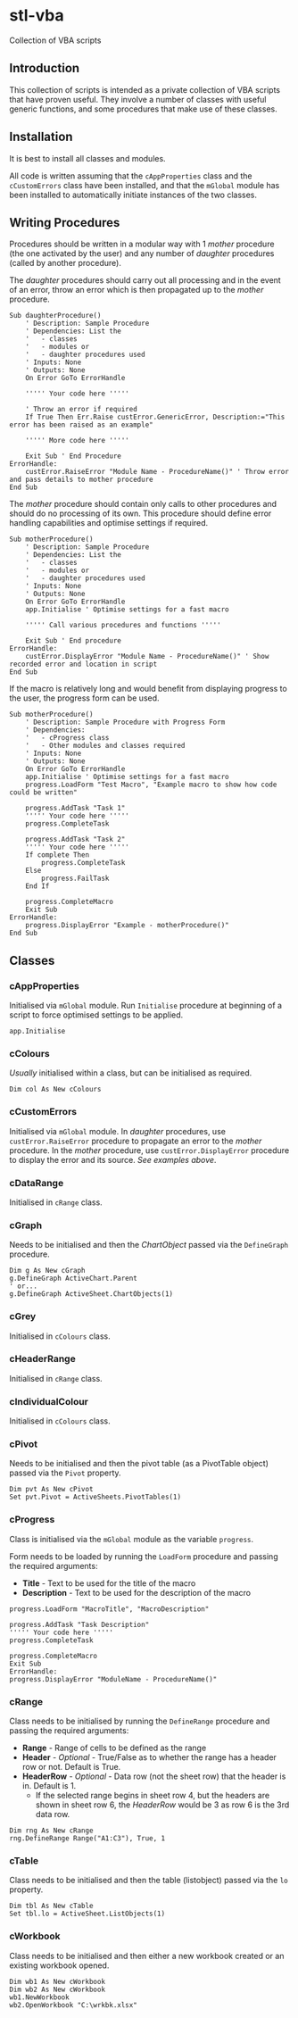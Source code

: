 # stl-vba
Collection of VBA scripts

## Introduction
This collection of scripts is intended as a private collection of VBA scripts that have proven useful. They involve a number of classes with useful generic functions, and some procedures that make use of these classes.

## Installation
It is best to install all classes and modules.

All code is written assuming that the `cAppProperties` class and the `cCustomErrors` class have been installed, and that the `mGlobal` module has been installed to automatically initiate instances of the two classes.

## Writing Procedures
Procedures should be written in a modular way with 1 *mother* procedure (the one activated by the user) and any number of *daughter* procedures (called by another procedure).

The *daughter* procedures should carry out all processing and in the event of an error, throw an error which is then propagated up to the *mother* procedure.

``` VB
Sub daughterProcedure()
    ' Description: Sample Procedure
    ' Dependencies: List the 
    '   - classes
    '   - modules or
    '   - daughter procedures used
    ' Inputs: None
    ' Outputs: None
    On Error GoTo ErrorHandle

    ''''' Your code here '''''

    ' Throw an error if required
    If True Then Err.Raise custError.GenericError, Description:="This error has been raised as an example"

    ''''' More code here '''''

    Exit Sub ' End Procedure
ErrorHandle:
    custError.RaiseError "Module Name - ProcedureName()" ' Throw error and pass details to mother procedure
End Sub
```

The *mother* procedure should contain only calls to other procedures and should do no processing of its own. This procedure should define error handling capabilities and optimise settings if required.

``` VB
Sub motherProcedure()
    ' Description: Sample Procedure
    ' Dependencies: List the 
    '   - classes
    '   - modules or
    '   - daughter procedures used
    ' Inputs: None
    ' Outputs: None
    On Error GoTo ErrorHandle
    app.Initialise ' Optimise settings for a fast macro
    
    ''''' Call various procedures and functions '''''

    Exit Sub ' End procedure
ErrorHandle:
    custError.DisplayError "Module Name - ProcedureName()" ' Show recorded error and location in script
End Sub
```

If the macro is relatively long and would benefit from displaying progress to the user, the progress form can be used.

``` VB
Sub motherProcedure()
    ' Description: Sample Procedure with Progress Form
    ' Dependencies:
    '   - cProgress class
    '   - Other modules and classes required
    ' Inputs: None
    ' Outputs: None
    On Error GoTo ErrorHandle
    app.Initialise ' Optimise settings for a fast macro
    progress.LoadForm "Test Macro", "Example macro to show how code could be written"

    progress.AddTask "Task 1"
    ''''' Your code here '''''
    progress.CompleteTask

    progress.AddTask "Task 2"
    ''''' Your code here '''''
    If complete Then
        progress.CompleteTask
    Else
        progress.FailTask
    End If

    progress.CompleteMacro
    Exit Sub
ErrorHandle:
    progress.DisplayError "Example - motherProcedure()"
End Sub
```

## Classes

### cAppProperties

Initialised via `mGlobal` module. Run `Initialise` procedure at beginning of a script to force optimised settings to be applied.

``` VB
app.Initialise
```

### cColours

*Usually* initialised within a class, but can be initialised as required.

``` VB
Dim col As New cColours
```

### cCustomErrors

Initialised via `mGlobal` module. In *daughter* procedures, use `custError.RaiseError` procedure to propagate an error to the *mother* procedure. In the *mother* procedure, use `custError.DisplayError` procedure to display the error and its source. *See examples above*.

### cDataRange

Initialised in `cRange` class.

### cGraph
Needs to be initialised and then the *ChartObject* passed via the `DefineGraph` procedure.

``` VB
Dim g As New cGraph
g.DefineGraph ActiveChart.Parent
' or...
g.DefineGraph ActiveSheet.ChartObjects(1)
```

### cGrey

Initialised in `cColours` class.

### cHeaderRange

Initialised in `cRange` class.

### cIndividualColour

Initialised in `cColours` class.

### cPivot
Needs to be initialised and then the pivot table (as a PivotTable object) passed via the `Pivot` property.

``` VB
Dim pvt As New cPivot
Set pvt.Pivot = ActiveSheets.PivotTables(1)
```

### cProgress

Class is initialised via the `mGlobal` module as the variable `progress`.

Form needs to be loaded by running the `LoadForm` procedure and passing the required arguments:
- **Title** - Text to be used for the title of the macro
- **Description** - Text to be used for the description of the macro

``` VB
progress.LoadForm "MacroTitle", "MacroDescription"

progress.AddTask "Task Description"
''''' Your code here '''''
progress.CompleteTask

progress.CompleteMacro
Exit Sub
ErrorHandle:
progress.DisplayError "ModuleName - ProcedureName()"
```

### cRange

Class needs to be initialised by running the `DefineRange` procedure and passing the required arguments:
- **Range** - Range of cells to be defined as the range
- **Header** - *Optional* - True/False as to whether the range has a header row or not. Default is True.
- **HeaderRow** - *Optional* - Data row (not the sheet row) that the header is in. Default is 1.
    - If the selected range begins in sheet row 4, but the headers are shown in sheet row 6, the *HeaderRow* would be 3 as row 6 is the 3rd data row.

``` VB
Dim rng As New cRange
rng.DefineRange Range("A1:C3"), True, 1
```

### cTable

Class needs to be initialised and then the table (listobject) passed via the `lo` property.

``` VB
Dim tbl As New cTable
Set tbl.lo = ActiveSheet.ListObjects(1)
```

### cWorkbook

Class needs to be initialised and then either a new workbook created or an existing workbook opened.

``` VB
Dim wb1 As New cWorkbook
Dim wb2 As New cWorkbook
wb1.NewWorkbook
wb2.OpenWorkbook "C:\wrkbk.xlsx"
```
